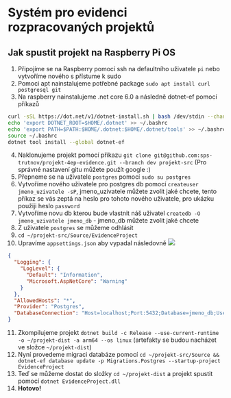 # Systém pro evidenci rozpracovaných projektů

## Jak spustit projekt na Raspberry Pi OS

1. Připojíme se na Raspberry pomocí ssh na defaultního uživatele `pi` nebo vytvoříme nového s přístume k sudo
2. Pomoci apt nainstalujeme potřebné package `sudo apt install curl postgresql git`
3. Na raspberry nainstalujeme .net core 6.0 a následně dotnet-ef pomocí příkazů
```sh
curl -sSL https://dot.net/v1/dotnet-install.sh | bash /dev/stdin --channel 6.0
echo 'export DOTNET_ROOT=$HOME/.dotnet' >> ~/.bashrc
echo 'export PATH=$PATH:$HOME/.dotnet:$HOME/.dotnet/tools' >> ~/.bashrc
source ~/.bashrc
dotnet tool install --global dotnet-ef
```
4. Naklonujeme projekt pomocí příkazu `git clone git@github.com:sps-trutnov/projekt-4ep-evidence.git --branch dev projekt-src` (Pro správné nastavení gitu můžete použít google :)
5. Přepneme se na uživatele `postgres` pomocí `sudo su postgres`
6. Vytvoříme nového uživatele pro postgres db pomocí `createuser jmeno_uzivatele -sP`, jmeno_uzivatele můžete zvolit jaké chcete, tento příkaz se vás zeptá na heslo pro tohoto nového uživatele, pro ukázku použiji heslo `password`
7. Vytvoříme novu db kterou bude vlastnit náš uživatel `createdb -O jmeno_uzivatele jmeno_db` - jmeno_db můžete zvolit jaké chcete
8. Z uživatele `postgres` se můžeme odhlásit
9. `cd ~/projekt-src/Source/EvidenceProject`
10. Upravíme `appsettings.json` aby vypadal následovně ![](https://i.kawaii.sh/rERgtMe.png)
```json
{
  "Logging": {
    "LogLevel": {
      "Default": "Information",
      "Microsoft.AspNetCore": "Warning"
    }
  },
  "AllowedHosts": "*",
  "Provider": "Postgres",
  "DatabaseConnection": "Host=localhost;Port:5432;Database=jmeno_db;Username=jmeno_uzivatele;Password=password"
}
```
11. Zkompilujeme projekt `dotnet build -c Release --use-current-runtime -o ~/projekt-dist -a arm64 --os linux` (artefakty se budou nacházet ve složce `~/projekt-dist`)
12. Nyní provedeme migraci databáze pomocí `cd ~/projekt-src/Source && dotnet-ef database update -p Migrations.Postgres --startup-project EvidenceProject`
13. Teď se můžeme dostat do složky `cd ~/projekt-dist` a projekt spustit pomocí `dotnet EvidenceProject.dll`
14. **Hotovo!**

